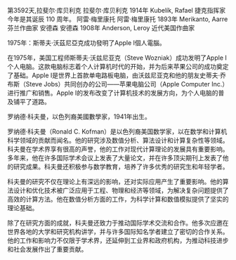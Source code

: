 第3592天,拉斐尔·库贝利克
拉斐尔·库贝利克 1914年
Kubelík, Rafael 捷克指挥家
今年是其诞辰 110 周年。
阿雷·梅里康托
阿雷·梅里康托 1893年
Merikanto, Aarre 芬兰作曲家
安德森
安德森 1908年
Anderson, Leroy 近代美国作曲家

1975年：斯蒂夫·沃茲尼亞克成功發明了Apple I個人電腦。

在1975年，美国工程师斯蒂夫·沃兹尼亚克（Steve Wozniak）成功发明了Apple I个人电脑。这款电脑标志着个人计算机时代的开始，并为后来苹果公司的成功奠定了基础。Apple I是世界上首款单电路板电脑，由沃兹尼亚克和他的朋友史蒂夫·乔布斯（Steve Jobs）共同创办的公司——苹果电脑公司（Apple Computer Inc.）进行推广和销售。Apple I的发布改变了计算机技术的发展方向，为个人电脑的普及铺平了道路。

罗纳德·科夫曼，以色列裔美國數學家，1941年出生。

罗纳德·科夫曼（Ronald C. Kofman）是以色列裔美国数学家，以在数学和计算机科学领域的贡献而闻名。他的研究涉及数值分析、算法设计和计算复杂性等领域。科夫曼在学术界享有很高的声誉，他的工作对现代计算理论的发展具有重要影响。多年来，他在许多国际学术会议上发表了大量论文，并在许多顶尖期刊上发表了他的研究成果。科夫曼还积极参与数学教育，培养了许多优秀的研究生和年轻学者。

科夫曼的研究不仅在理论上有深远的影响，还对实际应用产生了重要影响。他的算法设计和优化技术被广泛应用于工程、物理和经济等领域，为解决复杂问题提供了高效的计算方法。他在数值分析方面的工作，为科学计算和数值模拟提供了坚实的理论基础。

除了在研究方面的成就，科夫曼还致力于推动国际学术交流和合作。他多次应邀在世界各地的大学和研究机构讲学，并与许多国际知名学者建立了密切的合作关系。他的工作和影响力不仅限于学术界，还延伸到工业界和政府机构，为推动科技进步和社会发展作出了重要贡献。
